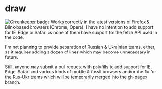 # draw

[![Greenkeeper badge](https://badges.greenkeeper.io/inker/draw.svg)](https://greenkeeper.io/)
Works correctly in the latest versions of Firefox & Blink-based browsers (Chrome, Opera). I have no intention to add support for IE, Edge or Safari as none of them have support for the fetch API used in the code. 

I'm not planning to provide separation of Russian & Ukrainian teams, either, as it requires adding a dozen of lines which may become unnecessary in future.

Still, anyone may submit a pull request with polyfills to add support for IE, Edge, Safari and various kinds of mobile & fossil browsers and/or the fix for the Rus-Ukr teams which will be temporarily merged into the gh-pages branch.
